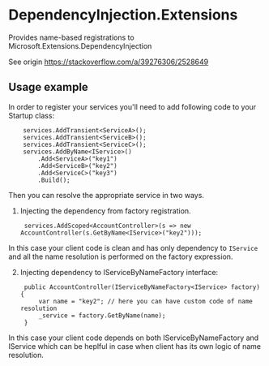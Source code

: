# DependencyInjection.Extensions
Provides name-based registrations to Microsoft.Extensions.DependencyInjection

See origin https://stackoverflow.com/a/39276306/2528649

## Usage example

In order to register your services you'll need to add following code to your Startup class:

        services.AddTransient<ServiceA>();
        services.AddTransient<ServiceB>();
        services.AddTransient<ServiceC>();
        services.AddByName<IService>()
            .Add<ServiceA>("key1")
            .Add<ServiceB>("key2")
            .Add<ServiceC>("key3")
            .Build();

Then you can resolve the appropriate service in two ways.

1) Injecting the dependency from factory registration.

        services.AddScoped<AccountController>(s => new AccountController(s.GetByName<IService>("key2")));

In this case your client code is clean and has only dependency to `IService` and all the name resolution is performed on the factory expression.

2) Injecting dependency to IServiceByNameFactory interface:

        public AccountController(IServiceByNameFactory<IService> factory) {
		    var name = "key2"; // here you can have custom code of name resolution
            _service = factory.GetByName(name);
        }
In this case your client code depends on both IServiceByNameFactory and IService which can be heplful in case when client has its own logic of name resolution.


